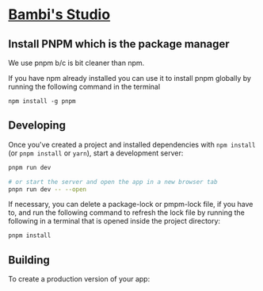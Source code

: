 # [Bambi's Studio](https://tinyurl.com/bambistudio)

## Install PNPM which is the package manager

We use pnpm b/c is bit cleaner than npm.

If you have npm already installed you can use it to install pnpm globally by running the following command in the terminal

```
npm install -g pnpm
```

## Developing

Once you've created a project and installed dependencies with `npm install` (or `pnpm install` or `yarn`), start a development server:

```bash
pnpm run dev

# or start the server and open the app in a new browser tab
pnpn run dev -- --open
```

If necessary, you can delete a package-lock or pmpm-lock file, if you have to, and run the following command to refresh the lock file by running the following in a terminal that is opened inside the project directory:

```
pnpm install
```

## Building

To create a production version of your app:
